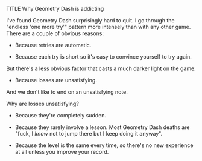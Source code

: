 TITLE Why Geometry Dash is addicting

I've found Geometry Dash surprisingly hard to quit. I go through the "endless 'one more try'" pattern more intensely than with any other game. There are a couple of obvious reasons:

* Because retries are automatic.

* Because each try is short so it's easy to convince yourself to try again.

But there's a less obvious factor that casts a much darker light on the game:

* Because losses are unsatisfying.

And we don't like to end on an unsatisfying note.

Why are losses unsatisfying?

* Because they're completely sudden.

* Because they rarely involve a lesson. Most Geometry Dash deaths are "fuck, I *know* not to jump there but I keep doing it anyway".

* Because the level is the same every time, so there's no new experience at all unless you improve your record.
